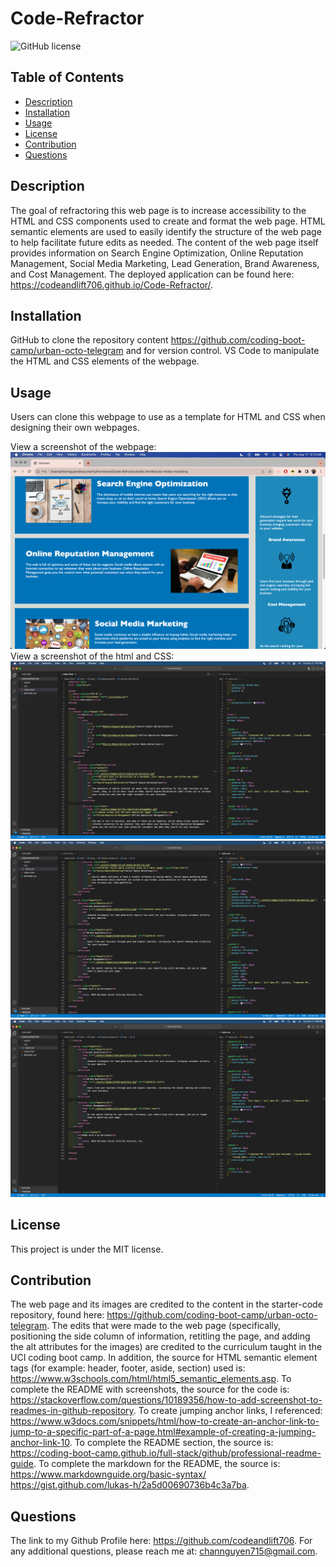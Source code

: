 # Code-Refractor
![GitHub license](https://img.shields.io/badge/license-MIT-blue.svg)

## Table of Contents
- [Description](#description)
- [Installation](#installation)
- [Usage](#usage)
- [License](#license)
- [Contribution](#contribution)
- [Questions](#questions)

## Description
The goal of refractoring this web page is to increase accessibility to the HTML and CSS components used to create and format the web page. HTML semantic elements are used to easily identify the structure of the web page to help facilitate future edits as needed. The content of the web page itself provides information on Search Engine Optimization, Online Reputation Management, Social Media Marketing, Lead Generation, Brand Awareness, and Cost Management. 
The deployed application can be found here: https://codeandlift706.github.io/Code-Refractor/.

## Installation
GitHub to clone the repository content https://github.com/coding-boot-camp/urban-octo-telegram and for version control. 
VS Code to manipulate the HTML and CSS elements of the webpage.

## Usage
Users can clone this webpage to use as a template for HTML and CSS when designing their own webpages.

View a screenshot of the webpage:
![Screenshot of Horiseon page](Assets/Screenshot-Horiseon.png)
View a screenshot of the html and CSS:
![Screenshot of html and CSS](Assets/htmlCssOneScreenshot.png)
![Second Screenshot of html and CSS](Assets/htmlCssTwoScreenshot.png)
![Third Screenshot of html and CSS](Assets/htmlCssThreeScreenshot.png)

## License
This project is under the MIT license.

## Contribution
The web page and its images are credited to the content in the starter-code repository, found here: https://github.com/coding-boot-camp/urban-octo-telegram.
The edits that were made to the web page (specifically, positioning the side column of information, retitling the page, and adding the alt attributes for the images) are credited to the curriculum taught in the UCI coding boot camp. In addition, the source for HTML semantic element tags (for example: header, footer, aside, section) used is: https://www.w3schools.com/html/html5_semantic_elements.asp. To complete the README with screenshots, the source for the code is: https://stackoverflow.com/questions/10189356/how-to-add-screenshot-to-readmes-in-github-repository. To create jumping anchor links, I referenced: https://www.w3docs.com/snippets/html/how-to-create-an-anchor-link-to-jump-to-a-specific-part-of-a-page.html#example-of-creating-a-jumping-anchor-link-10.
To complete the README section, the source is: https://coding-boot-camp.github.io/full-stack/github/professional-readme-guide.
To complete the markdown for the README, the source is: https://www.markdownguide.org/basic-syntax/
https://gist.github.com/lukas-h/2a5d00690736b4c3a7ba.

## Questions
The link to my Github Profile here: https://github.com/codeandlift706.
For any additional questions, please reach me at: channguyen715@gmail.com.